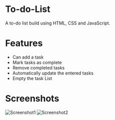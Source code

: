 # To-do-List

A to-do list build using HTML, CSS and JavaScript.

# Features
- Can add a task <br />
- Mark tasks as complete <br />
- Remove completed tasks <br />
- Automatically update the entered tasks <br />
- Empty the task List 

# Screenshots
![Screenshot1](https://github.com/kritank/to-dol-ist/blob/master/Screenshots/1.png)
![Screenshot2](https://github.com/kritank/to-dol-ist/blob/master/Screenshots/2.png)

